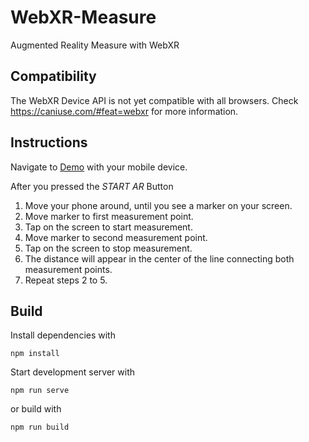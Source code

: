 # WebXR-Measure

Augmented Reality Measure with WebXR

## Compatibility

The WebXR Device API is not yet compatible with all browsers. Check https://caniuse.com/#feat=webxr for more information.

## Instructions

Navigate to [Demo](https://wonderful-albattani-95489f.netlify.app/) with your mobile device.

After you pressed the *START AR* Button
1. Move your phone around, until you see a marker on your screen.
2. Move marker to first measurement point.
3. Tap on the screen to start measurement.
4. Move marker to second measurement point.
5. Tap on the screen to stop measurement.
6. The distance will appear in the center of the line connecting both measurement points.
7. Repeat steps 2 to 5.

## Build

Install dependencies with

```
npm install
````

Start development server with

```
npm run serve
```

or build with

```
npm run build
```


